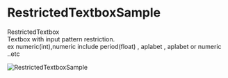 # RestrictedTextboxSample
RestrictedTextbox  
Textbox with input pattern restriction.  
ex numeric(int),numeric include period(float) , aplabet  , aplabet or numeric ..etc  

![RestrictedTextboxSample ](https://github.com/marunwonderland/RestrictedTextboxSample/assets/130070604/46579120-5a63-468a-8001-d02f49356d42)
